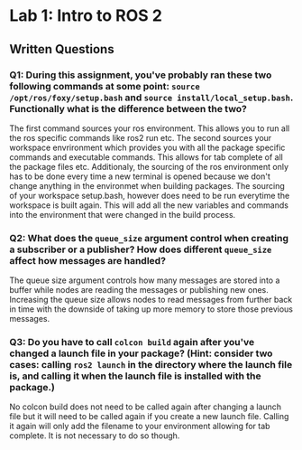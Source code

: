 # Lab 1: Intro to ROS 2

## Written Questions

### Q1: During this assignment, you've probably ran these two following commands at some point: ```source /opt/ros/foxy/setup.bash``` and ```source install/local_setup.bash```. Functionally what is the difference between the two?

The first command sources your ros environment. This allows you to run all the ros specific commands like ros2 run etc. The second sources your workspace envrironment which provides you with all the package specific commands and executable commands. This allows for tab complete of all the package files etc. Additionaly, the sourcing of the ros environment only has to be done every time a new terminal is opened because we don't change anything in the environmet when building packages. The sourcing of your workspace setup.bash, however does need to be run everytime the workspace is built again. This will add all the new variables and commands into the environment that were changed in the build process.

### Q2: What does the ```queue_size``` argument control when creating a subscriber or a publisher? How does different ```queue_size``` affect how messages are handled?

The queue size argument controls how many messages are stored into a buffer while nodes are reading the messages or publishing new ones. Increasing the queue size allows nodes to read messages from further back in time with the downside of taking up more memory to store those previous messages.

### Q3: Do you have to call ```colcon build``` again after you've changed a launch file in your package? (Hint: consider two cases: calling ```ros2 launch``` in the directory where the launch file is, and calling it when the launch file is installed with the package.)

No colcon build does not need to be called again after changing a launch file but it will need to be called again if you create a new launch file. Calling it again will only add the filename to your environment allowing for tab complete. It is not necessary to do so though.
